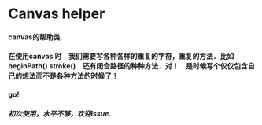 # Canvas helper

#### canvas的帮助类.
#### 在使用canvas 时　我们需要写各种各样的重复的字符，重复的方法．比如beginPath() stroke()　还有闭合路径的种种方法．对！　是时候写个仅仅包含自己的想法而不是各种方法的时候了！

#### go!

##### 初次使用，水平不够，欢迎issue. 
